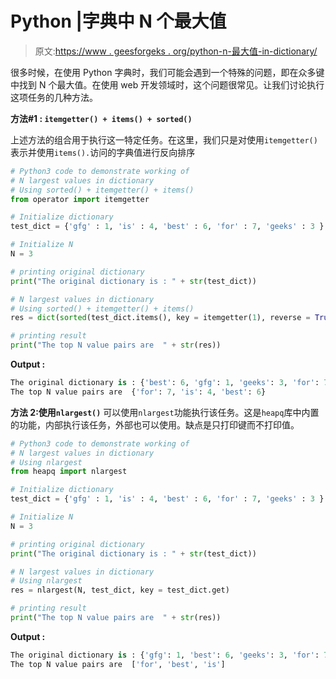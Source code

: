 # Python |字典中 N 个最大值

> 原文:[https://www . geesforgeks . org/python-n-最大值-in-dictionary/](https://www.geeksforgeeks.org/python-n-largest-values-in-dictionary/)

很多时候，在使用 Python 字典时，我们可能会遇到一个特殊的问题，即在众多键中找到 N 个最大值。在使用 web 开发领域时，这个问题很常见。让我们讨论执行这项任务的几种方法。

**方法#1 : `itemgetter() + items() + sorted()`**

上述方法的组合用于执行这一特定任务。在这里，我们只是对使用`itemgetter()`表示并使用`items().`访问的字典值进行反向排序

```py
# Python3 code to demonstrate working of
# N largest values in dictionary
# Using sorted() + itemgetter() + items()
from operator import itemgetter

# Initialize dictionary
test_dict = {'gfg' : 1, 'is' : 4, 'best' : 6, 'for' : 7, 'geeks' : 3 }

# Initialize N 
N = 3

# printing original dictionary
print("The original dictionary is : " + str(test_dict))

# N largest values in dictionary
# Using sorted() + itemgetter() + items()
res = dict(sorted(test_dict.items(), key = itemgetter(1), reverse = True)[:N])

# printing result
print("The top N value pairs are  " + str(res))
```

**Output :**

```py
The original dictionary is : {'best': 6, 'gfg': 1, 'geeks': 3, 'for': 7, 'is': 4}
The top N value pairs are  {'for': 7, 'is': 4, 'best': 6}

```

**方法 2:使用`nlargest()`**
可以使用`nlargest`功能执行该任务。这是`heapq`库中内置的功能，内部执行该任务，外部也可以使用。缺点是只打印键而不打印值。

```py
# Python3 code to demonstrate working of
# N largest values in dictionary
# Using nlargest
from heapq import nlargest

# Initialize dictionary
test_dict = {'gfg' : 1, 'is' : 4, 'best' : 6, 'for' : 7, 'geeks' : 3 }

# Initialize N 
N = 3

# printing original dictionary
print("The original dictionary is : " + str(test_dict))

# N largest values in dictionary
# Using nlargest
res = nlargest(N, test_dict, key = test_dict.get)

# printing result
print("The top N value pairs are  " + str(res))
```

**Output :**

```py
The original dictionary is : {'gfg': 1, 'best': 6, 'geeks': 3, 'for': 7, 'is': 4}
The top N value pairs are  ['for', 'best', 'is']

```